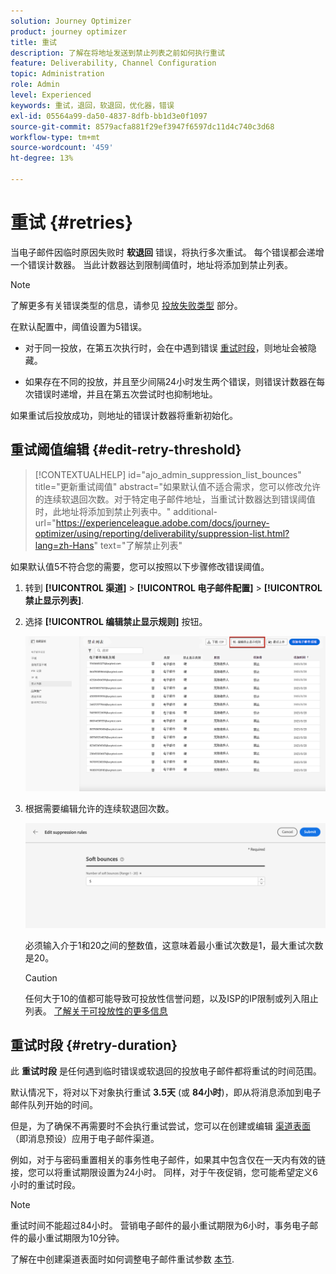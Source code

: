 ```yaml
---
solution: Journey Optimizer
product: journey optimizer
title: 重试
description: 了解在将地址发送到禁止列表之前如何执行重试
feature: Deliverability, Channel Configuration
topic: Administration
role: Admin
level: Experienced
keywords: 重试，退回，软退回，优化器，错误
exl-id: 05564a99-da50-4837-8dfb-bb1d3e0f1097
source-git-commit: 8579acfa881f29ef3947f6597dc11d4c740c3d68
workflow-type: tm+mt
source-wordcount: '459'
ht-degree: 13%

---
```


# 重试 {#retries}

当电子邮件因临时原因失败时 **软退回** 错误，将执行多次重试。 每个错误都会递增一个错误计数器。 当此计数器达到限制阈值时，地址将添加到禁止列表。

>[!NOTE]
>
>了解更多有关错误类型的信息，请参见 [投放失败类型](../reports/suppression-list.md#delivery-failures) 部分。

在默认配置中，阈值设置为5错误。

* 对于同一投放，在第五次执行时，会在中遇到错误 [重试时段](#retry-duration)，则地址会被隐藏。

* 如果存在不同的投放，并且至少间隔24小时发生两个错误，则错误计数器在每次错误时递增，并且在第五次尝试时也抑制地址。

如果重试后投放成功，则地址的错误计数器将重新初始化。

## 重试阈值编辑 {#edit-retry-threshold}

>[!CONTEXTUALHELP]
>id="ajo_admin_suppression_list_bounces"
>title="更新重试阈值"
>abstract="如果默认值不适合需求，您可以修改允许的连续软退回次数。对于特定电子邮件地址，当重试计数器达到错误阈值时，此地址将添加到禁止列表中。"
>additional-url="https://experienceleague.adobe.com/docs/journey-optimizer/using/reporting/deliverability/suppression-list.html?lang=zh-Hans" text="了解禁止列表"

如果默认值5不符合您的需要，您可以按照以下步骤修改错误阈值。

1. 转到 **[!UICONTROL 渠道]** > **[!UICONTROL 电子邮件配置]** > **[!UICONTROL 禁止显示列表]**.

1. 选择 **[!UICONTROL 编辑禁止显示规则]** 按钮。

   ![](assets/suppression-list-edit-retries.png)

1. 根据需要编辑允许的连续软退回次数。

   ![](assets/suppression-list-edit-soft-bounces.png)

   必须输入介于1和20之间的整数值，这意味着最小重试次数是1，最大重试次数是20。

   >[!CAUTION]
   >
   >任何大于10的值都可能导致可投放性信誉问题，以及ISP的IP限制或列入阻止列表。 [了解关于可投放性的更多信息](../reports/deliverability.md)

## 重试时段 {#retry-duration}

此 **重试时段** 是任何遇到临时错误或软退回的投放电子邮件都将重试的时间范围。

默认情况下，将对以下对象执行重试 **3.5天** (或 **84小时**)，即从将消息添加到电子邮件队列开始的时间。

但是，为了确保不再需要时不会执行重试尝试，您可以在创建或编辑 [渠道表面](channel-surfaces.md) （即消息预设）应用于电子邮件渠道。

例如，对于与密码重置相关的事务性电子邮件，如果其中包含仅在一天内有效的链接，您可以将重试期限设置为24小时。 同样，对于午夜促销，您可能希望定义6小时的重试时段。

>[!NOTE]
>
>重试时间不能超过84小时。 营销电子邮件的最小重试期限为6小时，事务电子邮件的最小重试期限为10分钟。

了解在中创建渠道表面时如何调整电子邮件重试参数 [本节](../email/email-settings.md#email-retry).

